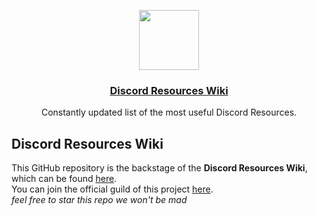 <!-- markdownlint-disable MD041 MD033 -->
<p align="center">
  <a href="https://discordresources.com/">
    <img src="https://raw.githubusercontent.com/DC-Resources-Wiki/Discord-Resources-Wiki/main/static/img/logo-small.png" height="96">
    <h3 align="center">Discord Resources Wiki</h3>
  </a>
</p>

<p align="center">
  Constantly updated list of the most useful Discord Resources.
</p>

## Discord Resources Wiki

This GitHub repository is the backstage of the **Discord Resources Wiki**, which can be found [here](https://discordresources.com/). <br/>
You can join the official guild of this project [here](https://discord.com/invite/yxbqz9pNxS). <br/>
*feel free to star this repo we won't be mad*
